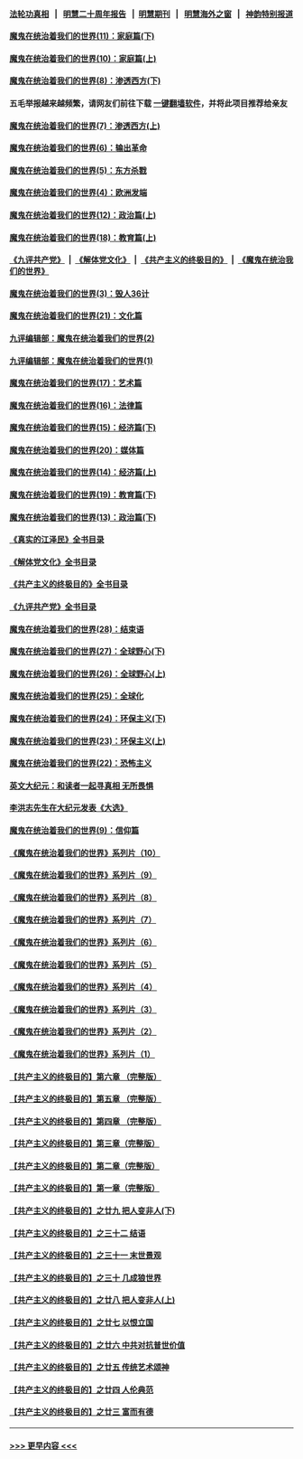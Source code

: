 #### [法轮功真相](https://github.com/gfw-breaker/truth/blob/master/README.md?t=0) &nbsp;&nbsp;|&nbsp;&nbsp; [明慧二十周年报告](https://github.com/gfw-breaker/mh-reports/blob/master/README.md?t=0) &nbsp;&nbsp;|&nbsp;&nbsp;[明慧期刊](https://github.com/gfw-breaker/mh-qikan) &nbsp;&nbsp;|&nbsp;&nbsp; [明慧海外之窗](https://github.com/gfw-breaker/mh-news/blob/master/README.md?t=0) &nbsp;&nbsp;|&nbsp;&nbsp; [神韵特别报道](https://github.com/gfw-breaker/mh-news/blob/master/shenyun.md?t=0)
#### [魔鬼在统治着我们的世界(11)：家庭篇(下)](../pages/nsc422/n10440961.md?t=01040943) 
#### [魔鬼在统治着我们的世界(10)：家庭篇(上)](../pages/nsc422/n10435448.md?t=01040943) 
#### [魔鬼在统治着我们的世界(8)：渗透西方(下)](../pages/nsc422/n10429603.md?t=01040943) 
#### 五毛举报越来越频繁，请网友们前往下载 [一键翻墙软件](https://github.com/gfw-breaker/ssr-accounts)，并将此项目推荐给亲友
#### [魔鬼在统治着我们的世界(7)：渗透西方(上)](../pages/nsc422/n10426013.md?t=01040943) 
#### [魔鬼在统治着我们的世界(6)：输出革命](../pages/nsc422/n10421536.md?t=01040943) 
#### [魔鬼在统治着我们的世界(5)：东方杀戮](../pages/nsc422/n10417707.md?t=01040943) 
#### [魔鬼在统治着我们的世界(4)：欧洲发端](../pages/nsc422/n10414890.md?t=01040943) 
#### [魔鬼在统治着我们的世界(12)：政治篇(上)](../pages/nsc422/n10444576.md?t=01040943) 
#### [魔鬼在统治着我们的世界(18)：教育篇(上)](../pages/nsc422/n10526970.md?t=01040943) 
#### [《九评共产党》](https://github.com/begood0513/9ping.md/blob/master/README.md) &nbsp;|&nbsp; [《解体党文化》](../../../../jtdwh.md/blob/master/README.md)  &nbsp;|&nbsp; [《共产主义的终极目的》](../../../../gczydzjmd.md/blob/master/README.md) &nbsp;|&nbsp; [《魔鬼在统治我们的世界》](../../../../mgztzwmdsj.md/blob/master/README.md) 
#### [魔鬼在统治着我们的世界(3)：毁人36计](../pages/nsc422/n10411583.md?t=01040943) 
#### [魔鬼在统治着我们的世界(21)：文化篇](../pages/nsc422/n10597706.md?t=01040943) 
#### [九评编辑部：魔鬼在统治着我们的世界(2)](../pages/nsc422/n10410036.md?t=01040943) 
#### [九评编辑部：魔鬼在统治着我们的世界(1)](../pages/nsc422/n10406825.md?t=01040943) 
#### [魔鬼在统治着我们的世界(17)：艺术篇](../pages/nsc422/n10499093.md?t=01040943) 
#### [魔鬼在统治着我们的世界(16)：法律篇](../pages/nsc422/n10485969.md?t=01040943) 
#### [魔鬼在统治着我们的世界(15)：经济篇(下)](../pages/nsc422/n10469975.md?t=01040943) 
#### [魔鬼在统治着我们的世界(20)：媒体篇](../pages/nsc422/n10586579.md?t=01040943) 
#### [魔鬼在统治着我们的世界(14)：经济篇(上)](../pages/nsc422/n10457370.md?t=01040943) 
#### [魔鬼在统治着我们的世界(19)：教育篇(下)](../pages/nsc422/n10564808.md?t=01040943) 
#### [魔鬼在统治着我们的世界(13)：政治篇(下)](../pages/nsc422/n10448270.md?t=01040943) 
#### [《真实的江泽民》全书目录](../pages/nsc422/n13721399.md?t=01040943) 
#### [《解体党文化》全书目录](../pages/nsc422/n13721157.md?t=01040943) 
#### [《共产主义的终极目的》全书目录](../pages/nsc422/n13721048.md?t=01040943) 
#### [《九评共产党》全书目录](../pages/nsc422/n13708085.md?t=01040943) 
#### [魔鬼在统治着我们的世界(28)：结束语](../pages/nsc422/n10936246.md?t=01040943) 
#### [魔鬼在统治着我们的世界(27)：全球野心(下)](../pages/nsc422/n10928319.md?t=01040943) 
#### [魔鬼在统治着我们的世界(26)：全球野心(上)](../pages/nsc422/n10900318.md?t=01040943) 
#### [魔鬼在统治着我们的世界(25)：全球化](../pages/nsc422/n10788205.md?t=01040943) 
#### [魔鬼在统治着我们的世界(24)：环保主义(下)](../pages/nsc422/n10695307.md?t=01040943) 
#### [魔鬼在统治着我们的世界(23)：环保主义(上)](../pages/nsc422/n10688613.md?t=01040943) 
#### [魔鬼在统治着我们的世界(22)：恐怖主义](../pages/nsc422/n10614727.md?t=01040943) 
#### [英文大纪元：和读者一起寻真相 无所畏惧](../pages/nsc422/n12542027.md?t=01040943) 
#### [李洪志先生在大纪元发表《大选》](../pages/nsc422/n12534746.md?t=01040943) 
#### [魔鬼在统治着我们的世界(9)：信仰篇](../pages/nsc422/n10432159.md?t=01040943) 
#### [《魔鬼在统治着我们的世界》系列片（10）](../pages/nsc422/n12292670.md?t=01040943) 
#### [《魔鬼在统治着我们的世界》系列片（9）](../pages/nsc422/n12290859.md?t=01040943) 
#### [《魔鬼在统治着我们的世界》系列片（8）](../pages/nsc422/n12287445.md?t=01040943) 
#### [《魔鬼在统治着我们的世界》系列片（7）](../pages/nsc422/n12283425.md?t=01040943) 
#### [《魔鬼在统治着我们的世界》系列片（6）](../pages/nsc422/n12282314.md?t=01040943) 
#### [《魔鬼在统治着我们的世界》系列片（5）](../pages/nsc422/n12281419.md?t=01040943) 
#### [《魔鬼在统治着我们的世界》系列片（4）](../pages/nsc422/n12274024.md?t=01040943) 
#### [《魔鬼在统治着我们的世界》系列片（3）](../pages/nsc422/n12271322.md?t=01040943) 
#### [《魔鬼在统治着我们的世界》系列片（2）](../pages/nsc422/n12269049.md?t=01040943) 
#### [《魔鬼在统治着我们的世界》系列片（1）](../pages/nsc422/n12267575.md?t=01040943) 
#### [【共产主义的终极目的】第六章 （完整版）](../pages/nsc422/n11428913.md?t=01040943) 
#### [【共产主义的终极目的】第五章 （完整版）](../pages/nsc422/n11428912.md?t=01040943) 
#### [【共产主义的终极目的】第四章 （完整版）](../pages/nsc422/n11428907.md?t=01040943) 
#### [【共产主义的终极目的】第三章（完整版）](../pages/nsc422/n11428848.md?t=01040943) 
#### [【共产主义的终极目的】第二章（完整版）](../pages/nsc422/n11428831.md?t=01040943) 
#### [【共产主义的终极目的】第一章（完整版）](../pages/nsc422/n11417651.md?t=01040943) 
#### [【共产主义的终极目的】之廿九 把人变非人(下)](../pages/nsc422/n11344140.md?t=01040943) 
#### [【共产主义的终极目的】之三十二 结语](../pages/nsc422/n11360535.md?t=01040943) 
#### [【共产主义的终极目的】之三十一 末世景观](../pages/nsc422/n11351129.md?t=01040943) 
#### [【共产主义的终极目的】之三十 几成狼世界](../pages/nsc422/n11348280.md?t=01040943) 
#### [【共产主义的终极目的】之廿八 把人变非人(上)](../pages/nsc422/n11340492.md?t=01040943) 
#### [【共产主义的终极目的】之廿七 以恨立国](../pages/nsc422/n11336944.md?t=01040943) 
#### [【共产主义的终极目的】之廿六 中共对抗普世价值](../pages/nsc422/n11324785.md?t=01040943) 
#### [【共产主义的终极目的】之廿五 传统艺术颂神](../pages/nsc422/n11296396.md?t=01040943) 
#### [【共产主义的终极目的】之廿四 人伦典范](../pages/nsc422/n11296397.md?t=01040943) 
#### [【共产主义的终极目的】之廿三 富而有德](../pages/nsc422/n11283598.md?t=01040943) 

----
#### [ >>> 更早内容 <<< ](../indexes/nsc422-earlier.md)
